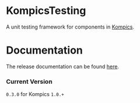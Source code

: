 # KompicsTesting 

A unit testing framework for components in [Kompics](http://kompics.sics.se/).

# Documentation

The release documentation can be found [here](http://kompics.sics.se/current/tutorial/testing/basics/basics.html).

### Current Version
`0.3.0` for Kompics `1.0.+`